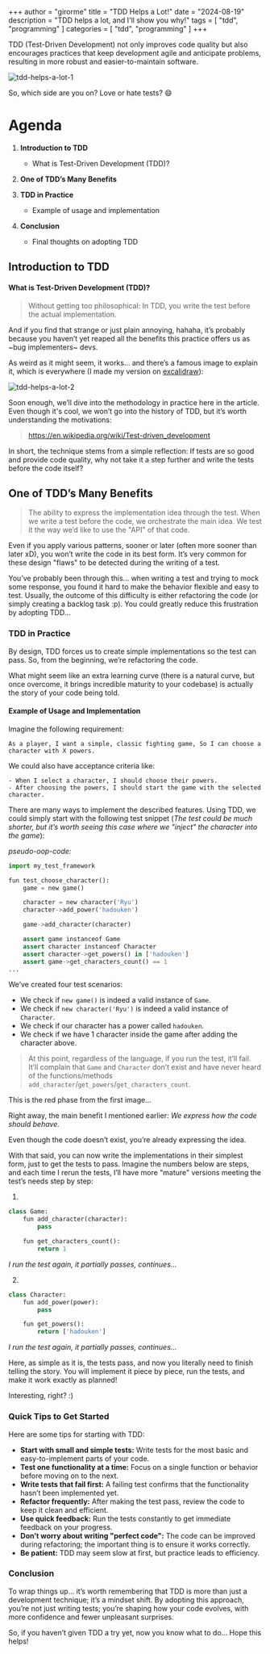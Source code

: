 +++
author = "girorme"
title = "TDD Helps a Lot!"
date = "2024-08-19"
description = "TDD helps a lot, and I'll show you why!"
tags = [
    "tdd",
    "programming"
]
categories = [
    "tdd",
    "programming"
]
+++

TDD (Test-Driven Development) not only improves code quality but also encourages practices that keep development agile and anticipate problems, resulting in more robust and easier-to-maintain software.

![tdd-helps-a-lot-1](/images/tdd-ajuda-muito-1.jpg)

So, which side are you on? Love or hate tests? 😄

# Agenda

1. **Introduction to TDD**
   - What is Test-Driven Development (TDD)?

2. **One of TDD’s Many Benefits**

3. **TDD in Practice**
   - Example of usage and implementation

4. **Conclusion**
   - Final thoughts on adopting TDD

## Introduction to TDD

#### What is Test-Driven Development (TDD)?

> Without getting too philosophical: In TDD, you write the test before the actual implementation.

And if you find that strange or just plain annoying, hahaha, it’s probably because you haven’t yet reaped all the benefits this practice offers us as ~bug implementers~ devs.

As weird as it might seem, it works... and there’s a famous image to explain it, which is everywhere (I made my version on [excalidraw](https://excalidraw.com/)):

![tdd-helps-a-lot-2](/images/tdd-ajuda-muito-2.png)

Soon enough, we’ll dive into the methodology in practice here in the article. Even though it's cool, we won’t go into the history of TDD, but it’s worth understanding the motivations:

> https://en.wikipedia.org/wiki/Test-driven_development

In short, the technique stems from a simple reflection: If tests are so good and provide code quality, why not take it a step further and write the tests before the code itself?

## One of TDD’s Many Benefits

> The ability to express the implementation idea through the test. When we write a test before the code, we orchestrate the main idea. We test it the way we’d like to use the "API" of that code.

Even if you apply various patterns, sooner or later (often more sooner than later xD), you won’t write the code in its best form. It’s very common for these design "flaws" to be detected during the writing of a test.

You’ve probably been through this... when writing a test and trying to mock some response, you found it hard to make the behavior flexible and easy to test. Usually, the outcome of this difficulty is either refactoring the code (or simply creating a backlog task :p). You could greatly reduce this frustration by adopting TDD...

### TDD in Practice

By design, TDD forces us to create simple implementations so the test can pass. So, from the beginning, we’re refactoring the code.

What might seem like an extra learning curve (there is a natural curve, but once overcome, it brings incredible maturity to your codebase) is actually the story of your code being told.

#### Example of Usage and Implementation

Imagine the following requirement:

```
As a player, I want a simple, classic fighting game, So I can choose a character with X powers.
```

We could also have acceptance criteria like:

```
- When I select a character, I should choose their powers.
- After choosing the powers, I should start the game with the selected character.
```

There are many ways to implement the described features. Using TDD, we could simply start with the following test snippet (*The test could be much shorter, but it’s worth seeing this case where we "inject" the character into the game*):

*pseudo-oop-code:*

```python
import my_test_framework

fun test_choose_character(): 
    game = new game()

    character = new character('Ryu') 
    character->add_power('hadouken')

    game->add_character(character)

    assert game instanceof Game 
    assert character instanceof Character 
    assert character->get_powers() in ['hadouken'] 
    assert game->get_characters_count() == 1
...
```

We’ve created four test scenarios:

- We check if `new game()` is indeed a valid instance of `Game`.
- We check if `new character('Ryu')` is indeed a valid instance of `Character`.
- We check if our character has a power called `hadouken`.
- We check if we have 1 character inside the game after adding the character above.

> At this point, regardless of the language, if you run the test, it’ll fail. It’ll complain that `Game` and `Character` don’t exist and have never heard of the functions/methods `add_character`/`get_powers`/`get_characters_count`.

This is the red phase from the first image...

Right away, the main benefit I mentioned earlier: *We express how the code should behave.*

Even though the code doesn’t exist, you’re already expressing the idea.

With that said, you can now write the implementations in their simplest form, just to get the tests to pass. Imagine the numbers below are steps, and each time I rerun the tests, I’ll have more "mature" versions meeting the test’s needs step by step:

1.
```python
class Game: 
    fun add_character(character): 
        pass

    fun get_characters_count(): 
        return 1
```

*I run the test again, it partially passes, continues...*

2.
```python
class Character: 
    fun add_power(power): 
        pass

    fun get_powers(): 
        return ['hadouken']
```

*I run the test again, it partially passes, continues...*

Here, as simple as it is, the tests pass, and now you literally need to finish telling the story. You will implement it piece by piece, run the tests, and make it work exactly as planned!

Interesting, right? :)

### Quick Tips to Get Started

Here are some tips for starting with TDD:

- **Start with small and simple tests:** Write tests for the most basic and easy-to-implement parts of your code.
- **Test one functionality at a time:** Focus on a single function or behavior before moving on to the next.
- **Write tests that fail first:** A failing test confirms that the functionality hasn’t been implemented yet.
- **Refactor frequently:** After making the test pass, review the code to keep it clean and efficient.
- **Use quick feedback:** Run the tests constantly to get immediate feedback on your progress.
- **Don’t worry about writing "perfect code":** The code can be improved during refactoring; the important thing is to ensure it works correctly.
- **Be patient:** TDD may seem slow at first, but practice leads to efficiency.

### Conclusion

To wrap things up... it’s worth remembering that TDD is more than just a development technique; it’s a mindset shift. By adopting this approach, you’re not just writing tests; you’re shaping how your code evolves, with more confidence and fewer unpleasant surprises.

So, if you haven’t given TDD a try yet, now you know what to do...
Hope this helps!